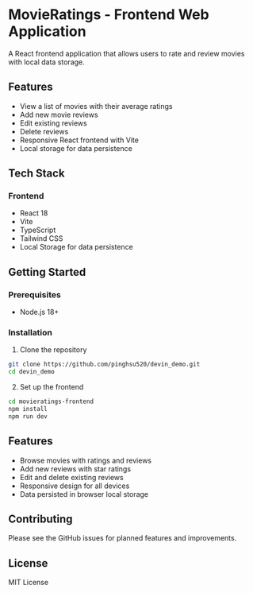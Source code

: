 # MovieRatings - Frontend Web Application

A React frontend application that allows users to rate and review movies with local data storage.

## Features

- View a list of movies with their average ratings
- Add new movie reviews
- Edit existing reviews
- Delete reviews
- Responsive React frontend with Vite
- Local storage for data persistence

## Tech Stack

### Frontend
- React 18
- Vite
- TypeScript
- Tailwind CSS
- Local Storage for data persistence

## Getting Started

### Prerequisites
- Node.js 18+

### Installation

1. Clone the repository
```bash
git clone https://github.com/pinghsu520/devin_demo.git
cd devin_demo
```

2. Set up the frontend
```bash
cd movieratings-frontend
npm install
npm run dev
```

## Features

- Browse movies with ratings and reviews
- Add new reviews with star ratings
- Edit and delete existing reviews
- Responsive design for all devices
- Data persisted in browser local storage

## Contributing

Please see the GitHub issues for planned features and improvements.

## License

MIT License
